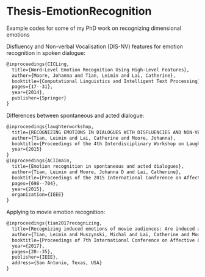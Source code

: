 # Thesis-EmotionRecognition
Example codes for some of my PhD work on recognizing dimensional emotions

Disfluency and Non-verbal Vocalisation (DIS-NV) features for emotion recognition in spoken dialogue:

```latex
@inproceedings{CICLing,
  title={Word-Level Emotion Recognition Using High-Level Features},
  author={Moore, Johanna and Tian, Leimin and Lai, Catherine},
  booktitle={Computational Linguistics and Intelligent Text Processing},
  pages={17--31},
  year={2014},
  publisher={Springer}
}
```

Differences between spontaneous and acted dialogue:

```latex
@inproceedings{laughterworkshop,
  title={RECOGNIZING EMOTIONS IN DIALOGUES WITH DISFLUENCIES AND NON-VERBAL VOCALISATIONS},
  author={Tian, Leimin and Lai, Catherine and Moore, Johanna},
  booktitle={Proceedings of the 4th Interdisciplinary Workshop on Laughter and Other Non-verbal Vocalisations in Speech},
  year={2015}
}
@inproceedings{ACIImain,
  title={Emotion recognition in spontaneous and acted dialogues},
  author={Tian, Leimin and Moore, Johanna D and Lai, Catherine},
  booktitle={Proceedings of the 2015 International Conference on Affective Computing and Intelligent Interaction (ACII)},
  pages={698--704},
  year={2015},
  organization={IEEE}
}
```

Applying to movie emotion recognition:

```latex
@inproceedings{tian2017recognizing,
  title={Recognizing induced emotions of movie audiences: Are induced and perceived emotions the same?},
  author={Tian, Leimin and Muszynski, Michal and Lai, Catherine and Moore, Johanna D and Kostoulas, Theodoros and Lombardo, Patrizia and Pun, Thierry and Chanel, Guillaume},
  booktitle={Proceedings of 7th International Conference on Affective Computing and Intelligent Interaction (ACII'17)},
  year={2017},
  pages={28--35},
  publisher={IEEE},
  address={San Antonio, Texas, USA}
}
```
